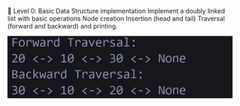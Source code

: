 👞 Level 0: Basic Data Structure implementation
	Implement a doubly linked list with basic operations
Node creation
Insertion (head and tail)
Traversal (forward and backward) and printing. 

![alt text](image.png)